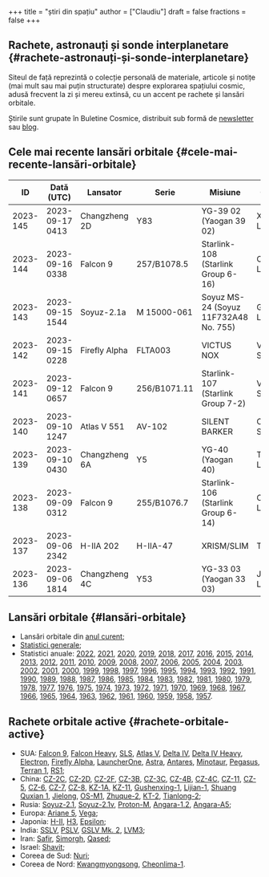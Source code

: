 +++
title = "știri din spațiu"
author = ["Claudiu"]
draft = false
fractions = false
+++

## Rachete, astronauți și sonde interplanetare {#rachete-astronauți-și-sonde-interplanetare}

Siteul de față reprezintă o colecție personală de materiale, articole și notițe (mai mult sau mai puțin structurate) despre explorarea spațiului cosmic, adusă frecvent la zi și mereu extinsă, cu un accent pe rachete și lansări orbitale.

Știrile sunt grupate în Buletine Cosmice, distribuit sub formă de [newsletter](https://buletin.parsec.ro/) sau [blog](https://buletin.parsec.ro/notes).


## Cele mai recente lansări orbitale {#cele-mai-recente-lansări-orbitale}

| ID       | Dată (UTC)      | Lansator      | Serie        | Misiune                               | Centru      | TR | R |
|----------|-----------------|---------------|--------------|---------------------------------------|-------------|----|---|
| 2023-145 | 2023-09-17 0413 | Changzheng 2D | Y83          | YG-39 02 (Yaogan 39 02)               | XSC LC3     | CN | S |
| 2023-144 | 2023-09-16 0338 | Falcon 9      | 257/B1078.5  | Starlink-108 (Starlink Group 6-16)    | CC LC40     | US | S |
| 2023-143 | 2023-09-15 1544 | Soyuz-2.1a    | M 15000-061  | Soyuz MS-24 (Soyuz 11F732A48 No. 755) | GIK-5 LC31  | RU | S |
| 2023-142 | 2023-09-15 0228 | Firefly Alpha | FLTA003      | VICTUS NOX                            | V SLC2W     | US | S |
| 2023-141 | 2023-09-12 0657 | Falcon 9      | 256/B1071.11 | Starlink-107 (Starlink Group 7-2)     | VSFBS SLC4E | US | S |
| 2023-140 | 2023-09-10 1247 | Atlas V 551   | AV-102       | SILENT BARKER                         | CC SLC41    | US | S |
| 2023-139 | 2023-09-10 0430 | Changzheng 6A | Y5           | YG-40 (Yaogan 40)                     | TYSC LC16   | CN | S |
| 2023-138 | 2023-09-09 0312 | Falcon 9      | 255/B1076.7  | Starlink-106 (Starlink Group 6-14)    | CC LC40     | US | S |
| 2023-137 | 2023-09-06 2342 | H-IIA 202     | H-IIA-47     | XRISM/SLIM                            | TNSC Y      | JP | S |
| 2023-136 | 2023-09-06 1814 | Changzheng 4C | Y53          | YG-33 03 (Yaogan 33 03)               | JQ LC43/94  | CN | S |


## Lansări orbitale {#lansări-orbitale}

-   Lansări orbitale din [anul curent](/y/2023);
-   [Statistici generale](/y/total);
-   Statistici anuale: [2022](/y/2022), [2021](/y/2021), [2020](/y/2020), [2019](/y/2019), [2018](/y/2018), [2017](/y/2017), [2016](/y/2016), [2015](/y/2015), [2014](/y/2014), [2013](/y/2013), [2012](/y/2012), [2011](/y/2011), [2010](/y/2010), [2009](/y/2009), [2008](/y/2008), [2007](/y/2007), [2006](/y/2006), [2005](/y/2005), [2004](/y/2004), [2003](/y/2003), [2002](/y/2002), [2001](/y/2001), [2000](/y/2000), [1999](/y/1999), [1998](/y/1998), [1997](/y/1997), [1996](/y/1996), [1995](/y/1995), [1994](/y/1994), [1993](/y/1993), [1992](/y/1992), [1991](/y/1991), [1990](/y/1990), [1989](/y/1989), [1988](/y/1988), [1987](/y/1987), [1986](/y/1986), [1985](/y/1985), [1984](/y/1984), [1983](/y/1983), [1982](/y/1982), [1981](/y/1981), [1980](/y/1980), [1979](/y/1979), [1978](/y/1978), [1977](/y/1977), [1976](/y/1976), [1975](/y/1975), [1974](/y/1974), [1973](/y/1973), [1972](/y/1972), [1971](/y/1971), [1970](/y/1970), [1969](/y/1969), [1968](/y/1968), [1967](/y/1967), [1966](/y/1966), [1965](/y/1965), [1964](/y/1964), [1963](/y/1963), [1962](/y/1962), [1961](/y/1961), [1960](/y/1960), [1959](/y/1959), [1958](/y/1958), [1957](/y/1957).


## Rachete orbitale active {#rachete-orbitale-active}

-   SUA: [Falcon 9](/r/falcon9), [Falcon Heavy](/r/falconh), [SLS](/r/sls), [Atlas V](/r/atlasv), [Delta IV](/r/delta4), [Delta IV Heavy](/r/delta4h), [Electron](/r/electron), [Firefly Alpha](/r/fireflya), [LauncherOne](/r/launcherone), [Astra](/r/astrarocket), [Antares](/r/antares), [Minotaur](/r/minotaur), [Pegasus](/r/pegasus), [Terran 1](/r/terran1), [RS1](/r/rs1);
-   China: [CZ-2C](/r/cz2c), [CZ-2D](/r/cz2d), [CZ-2F](/r/cz2f), [CZ-3B](/r/cz3b), [CZ-3C](/r/cz3c), [CZ-4B](/r/cz4b), [CZ-4C](/r/cz4c), [CZ-11](/r/cz11), [CZ-5](/r/cz5), [CZ-6](/r/cz6), [CZ-7](/r/cz7), [CZ-8](/r/cz8), [KZ-1A](/r/kz1a), [KZ-11](/r/kz11), [Gushenxing-1](/r/gushenxing1), [Lijian-1](/r/lijian1), [Shuang Quxian 1](/r/shuangquxian), [Jielong](/r/jielong), [OS-M1](/r/osm1), [Zhuque-2](/r/zhuque2), [KT-2](/r/kt2), [Tianlong-2](/r/tianlong2);
-   Rusia: [Soyuz-2.1](/r/soyuz21), [Soyuz-2.1v](/r/soyuz21v), [Proton-M](/r/protonm), [Angara-1.2](/r/angara12), [Angara-A5](/r/angaraa5);
-   Europa: [Ariane 5](/r/ariane5), [Vega](/r/vega);
-   Japonia: [H-II](/r/hii), [H3](/r/h3), [Epsilon](/r/epsilon);
-   India: [SSLV](/r/sslv), [PSLV](/r/pslv), [GSLV Mk. 2](/r/gslvmk2), [LVM3](/r/lvm3);
-   Iran: [Safir](/r/safir), [Simorgh](/r/simorgh), [Qased](/r/qased);
-   Israel: [Shavit](/r/shavit);
-   Coreea de Sud: [Nuri](/r/nuri);
-   Coreea de Nord: [Kwangmyongsong](/r/Kwangmyongsong), [Cheonlima-1](/r/cheonlima1).

